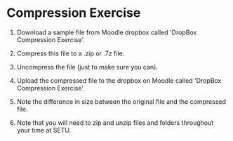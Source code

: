 # Compression Exercise

1. Download a sample file from  Moodle dropbox called 'DropBox Compression Exercise'.

2. Compress this file to a .zip or .7z file.

3. Uncompress the file (just to make sure you can).

3. Upload the compressed file to the dropbox on Moodle called 'DropBox Compression Exercise'.

4. Note the difference in size between  the original file and the compressed file.

5. Note that you will need to zip and unzip files and folders throughout your time at SETU.
